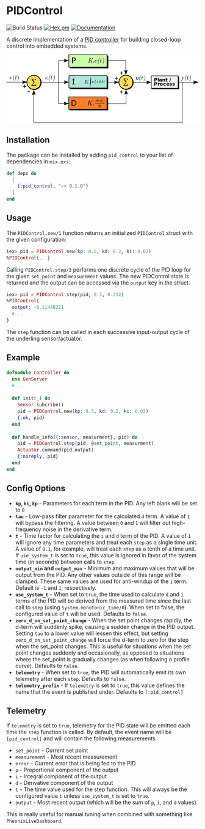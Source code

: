 # PIDControl

![Build Status](https://github.com/pkinney/pid_control/actions/workflows/ci.yaml/badge.svg)
[![Hex.pm](https://img.shields.io/hexpm/v/pid_control.svg)](https://hex.pm/packages/pid_control)
[![Documentation](https://img.shields.io/badge/documentation-gray)](https://hexdocs.pm/pid_control)

A discrete implementation of a [PID controller](https://en.wikipedia.org/wiki/PID_controller) for building
closed-loop control into embedded systems.

![PID](/images/pid.png)

## Installation

The package can be installed by adding `pid_control` to your list of dependencies in `mix.exs`:

```elixir
def deps do
  [
    {:pid_control, "~> 0.1.0"}
  ]
end
```

## Usage

The `PIDControl.new/1` function returns an initialized `PIDControl` struct with the given configuration:

```elixir
iex> pid = PIDControl.new(kp: 0.5, kd: 0.2, ki: 0.03)
%PIDControl{...}
```

Calling `PIDControl.step/3` performs one discrete cycle of the PID loop for the given `set_point` and `measurement`
values.  The new PIDControl state is returned and the output can be accessed via the `output` key in the struct.

```elixir
iex> pid = PIDControl.step(pid, 0.3, 0.312)
%PIDControl{
  output: -0.11448221
  #...
}
```

The `step` function can be called in each successive input-output cycle of the underling sensor/actuator.

## Example 

```elixir
defmodule Controller do
  use GenServer
  # ...

  def init(_) do
    Sensor.subcribe()
    pid = PIDControl.new(kp: 0.5, kd: 0.2, ki: 0.03)
    {:ok, pid}
  end

  def handle_info({:sensor, measurment}, pid) do
    pid = PIDControl.step(pid, @set_point, measurment)
    Actuator.command(pid.output)
    {:noreply, pid}
  end
end
```

## Config Options

  * **`kp`, `ki`, `kp`** - Parameters for each term in the PID.  Any left blank will be set to `0`
  * **`tau`** - Low-pass filter parameter for the calculated `d` term.  A value of `1` will bypass the filtering.
    A value between `0` and `1` will filter out high-frequency noise in the derivative term.
  * **`t`** - Time factor for calculating the `i` and `d` term of the PID.  A value of `1` will ignore
    any time parameters and treat each `step` as a single time unit.  A value of `0.1`, for example,
    will treat each `step` as a tenth of a time unit.  If `use_system_t` is set to `true`, this value
    is ignored in favor of the system time (in seconds) between calls to `step`.
  * **`output_min` and `output_max`** - Minimum and maximum values that will be output from the PID. Any other
    values outside of this range will be clamped. These same values are used for anti-windup of the `i` term.
    Default is `-1` and `1`, respectively.
  * **`use_system_t`** - When set to `true`, the time used to calculate `d` and `i` terms of the PID will be
    derived from the measured time since the last call to `step` (using `System.monotonic_time/0`). When set
    to false, the configured value of `t` will be used. Defaults to `false`.
  * **`zero_d_on_set_point_change`** - When the set point changes rapidly, the d-term will suddenly spike, causing
    a sudden change in the PID output. Setting `tau` to a lower value will lessen this effect, but setting 
    `zero_d_on_set_point_change` will force the d-term to zero for the step when the set_point changes.  This is 
    useful for situations when the set point changes suddenly and occasionally, as opposed to situations where 
    the set_point is gradually changes (as when following a profile curve).  Defaults to `false`.
  * **`telemetry`** - When set to `true`, the PID will automatically emit its own telemetry after each `step`.
    Defaults to `false`.
  * **`telemetry_prefix`** - If `telemetry` is set to `true`, this value defines the name that the event is published
    under.  Defaults to `[:pid_control]`

## Telemetry

If `telemetry` is set to `true`, telemetry for the PID state will be emitted each time the `step` function is called.
By default, the event name will be `[pid_control]` and will contain the following measurements.

* `set_point` - Current set point
* `measurement` - Most recent measurement
* `error` - Current error that is being fed to the PID
* `p` - Proportional component of the output
* `i` - Integral component of the output
* `d` - Derivative component of the output
* `t` - The time value used for the step function.  This will always be the configured value `t` unless `use_system_t` is set to `true`.
* `output` - Most recent output (which will be the sum of `p`, `i`, and `d` values)

This is really useful for manual tuning when combined with something like `PheonixLiveDashboard`.
